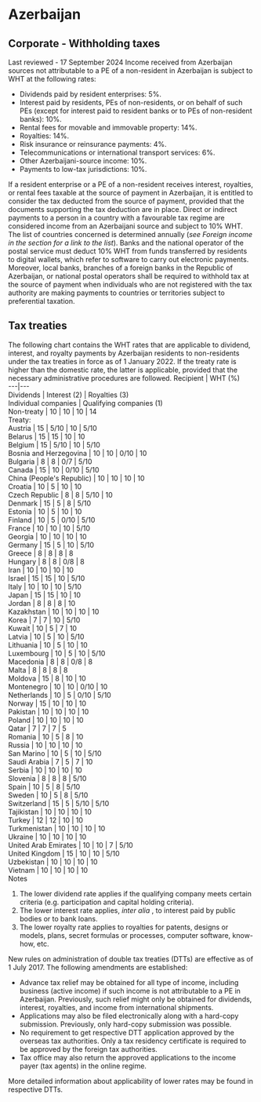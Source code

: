 # Azerbaijan
## Corporate - Withholding taxes
Last reviewed - 17 September 2024
Income received from Azerbaijan sources not attributable to a PE of a non-resident in Azerbaijan is subject to WHT at the following rates:
  * Dividends paid by resident enterprises: 5%.
  * Interest paid by residents, PEs of non-residents, or on behalf of such PEs (except for interest paid to resident banks or to PEs of non-resident banks): 10%.
  * Rental fees for movable and immovable property: 14%.
  * Royalties: 14%.
  * Risk insurance or reinsurance payments: 4%.
  * Telecommunications or international transport services: 6%.
  * Other Azerbaijani-source income: 10%.
  * Payments to low-tax jurisdictions: 10%.


If a resident enterprise or a PE of a non-resident receives interest, royalties, or rental fees taxable at the source of payment in Azerbaijan, it is entitled to consider the tax deducted from the source of payment, provided that the documents supporting the tax deduction are in place.
Direct or indirect payments to a person in a country with a favourable tax regime are considered income from an Azerbaijani source and subject to 10% WHT. The list of countries concerned is determined annually (_see Foreign income in the section for a link to the list_).
Banks and the national operator of the postal service must deduct 10% WHT from funds transferred by residents to digital wallets, which refer to software to carry out electronic payments.
Moreover, local banks, branches of a foreign banks in the Republic of Azerbaijan, or national postal operators shall be required to withhold tax at the source of payment when individuals who are not registered with the tax authority are making payments to countries or territories subject to preferential taxation.
## Tax treaties
The following chart contains the WHT rates that are applicable to dividend, interest, and royalty payments by Azerbaijan residents to non-residents under the tax treaties in force as of 1 January 2022. If the treaty rate is higher than the domestic rate, the latter is applicable, provided that the necessary administrative procedures are followed.
Recipient | WHT (%)  
---|---  
Dividends | Interest (2) | Royalties (3)  
Individual companies | Qualifying companies (1)  
Non-treaty | 10 | 10 | 10 | 14  
Treaty:  
Austria | 15 | 5/10 | 10 | 5/10  
Belarus | 15 | 15 | 10 | 10  
Belgium | 15 | 5/10 | 10 | 5/10  
Bosnia and Herzegovina | 10 | 10 | 0/10 | 10  
Bulgaria | 8 | 8 | 0/7 | 5/10  
Canada | 15 | 10 | 0/10 | 5/10  
China (People's Republic) | 10 | 10 | 10 | 10  
Croatia | 10 | 5 | 10 | 10  
Czech Republic | 8 | 8 | 5/10 | 10  
Denmark | 15 | 5 | 8 | 5/10  
Estonia | 10 | 5 | 10 | 10  
Finland | 10 | 5 | 0/10 | 5/10  
France | 10 | 10 | 10 | 5/10  
Georgia | 10 | 10 | 10 | 10  
Germany | 15 | 5 | 10 | 5/10  
Greece | 8 | 8 | 8 | 8  
Hungary | 8 | 8 | 0/8 | 8  
Iran | 10 | 10 | 10 | 10  
Israel | 15 | 15 | 10 | 5/10  
Italy | 10 | 10 | 10 | 5/10  
Japan | 15 | 15 | 10 | 10  
Jordan | 8 | 8 | 8 | 10  
Kazakhstan | 10 | 10 | 10 | 10  
Korea | 7 | 7 | 10 | 5/10  
Kuwait | 10 | 5 | 7 | 10  
Latvia | 10 | 5 | 10 | 5/10  
Lithuania | 10 | 5 | 10 | 10  
Luxembourg | 10 | 5 | 10 | 5/10  
Macedonia | 8 | 8 | 0/8 | 8  
Malta | 8 | 8 | 8 | 8  
Moldova | 15 | 8 | 10 | 10  
Montenegro | 10 | 10 | 0/10 | 10  
Netherlands | 10 | 5 | 0/10 | 5/10  
Norway | 15 | 10 | 10 | 10  
Pakistan | 10 | 10 | 10 | 10  
Poland | 10 | 10 | 10 | 10  
Qatar | 7 | 7 | 7 | 5  
Romania | 10 | 5 | 8 | 10  
Russia | 10 | 10 | 10 | 10  
San Marino | 10 | 5 | 10 | 5/10  
Saudi Arabia | 7 | 5 | 7 | 10  
Serbia | 10 | 10 | 10 | 10  
Slovenia | 8 | 8 | 8 | 5/10  
Spain | 10 | 5 | 8 | 5/10  
Sweden | 10 | 5 | 8 | 5/10  
Switzerland | 15 | 5 | 5/10 | 5/10  
Tajikistan | 10 | 10 | 10 | 10  
Turkey | 12 | 12 | 10 | 10  
Turkmenistan | 10 | 10 | 10 | 10  
Ukraine | 10 | 10 | 10 | 10  
United Arab Emirates | 10 | 10 | 7 | 5/10  
United Kingdom | 15 | 10 | 10 | 5/10  
Uzbekistan | 10 | 10 | 10 | 10  
Vietnam | 10 | 10 | 10 | 10  
Notes
  1. The lower dividend rate applies if the qualifying company meets certain criteria (e.g. participation and capital holding criteria).
  2. The lower interest rate applies, _inter alia_ , to interest paid by public bodies or to bank loans.
  3. The lower royalty rate applies to royalties for patents, designs or models, plans, secret formulas or processes, computer software, know-how, etc.


New rules on administration of double tax treaties (DTTs) are effective as of 1 July 2017. The following amendments are established:
  * Advance tax relief may be obtained for all type of income, including business (active income) if such income is not attributable to a PE in Azerbaijan. Previously, such relief might only be obtained for dividends, interest, royalties, and income from international shipments.
  * Applications may also be filed electronically along with a hard-copy submission. Previously, only hard-copy submission was possible.
  * No requirement to get respective DTT application approved by the overseas tax authorities. Only a tax residency certificate is required to be approved by the foreign tax authorities.
  * Tax office may also return the approved applications to the income payer (tax agents) in the online regime.


More detailed information about applicability of lower rates may be found in respective DTTs.
